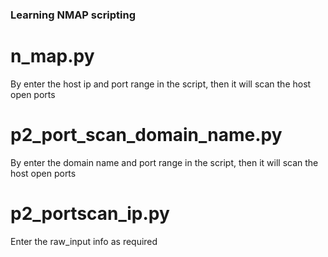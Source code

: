 ### Learning NMAP scripting ###

# n_map.py
By enter the host ip and port range in the script, then it will scan the host open ports

# p2_port_scan_domain_name.py
By enter the domain name and port range in the script, then it will scan the host open ports

# p2_portscan_ip.py
Enter the raw_input info as required
